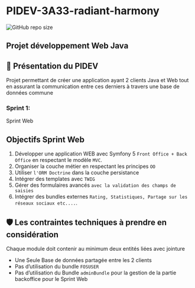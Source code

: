 # PIDEV-3A33-radiant-harmony
 ![GitHub repo size](https://img.shields.io/github/repo-size/CCRami/Insuria-for-Web)
 ## Projet développement Web Java
 ## 🧰 Présentation du PIDEV
 Projet permettant de créer une application ayant 2 clients Java et Web tout en assurant la communication entre ces derniers à travers une base de données commune
 ### Sprint 1:
 Sprint Web
 ## Objectifs Sprint Web
 1. Développer une application WEB avec Symfony 5 `Front
Office + Back Office` en respectant le modèle `MVC`.
1. Organiser la couche métier en respectant les principes `OO`
1. Utiliser `l'ORM Doctrine` dans la couche persistance
1. Intégrer des templates avec `TWIG`
1. Gérer des formulaires avancés `avec la validation des champs de saisies`
1. Intégrer des bundles externes `Rating, Statistiques, Partage sur les réseaux sociaux etc....`.
## 🛡️ Les contraintes techniques à prendre en considération
Chaque module doit contenir au minimum deux entités liées avec jointure 
- Une Seule Base de données partagée entre les 2 clients
- Pas d’utilisation du bundle `FOSUSER `
- Pas d’utilisation du Bundle `adminBundle` pour la gestion de la partie backoffice pour le Sprint Web
